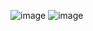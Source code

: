 ![image](https://github.com/Sanskaaaar1/PRODIGY_WD_03/assets/142090555/9f40575c-2836-460e-adb2-4ebb10e77392)
![image](https://github.com/Sanskaaaar1/PRODIGY_WD_03/assets/142090555/37c15efa-c07b-4043-9af0-db64951b8a2f)
